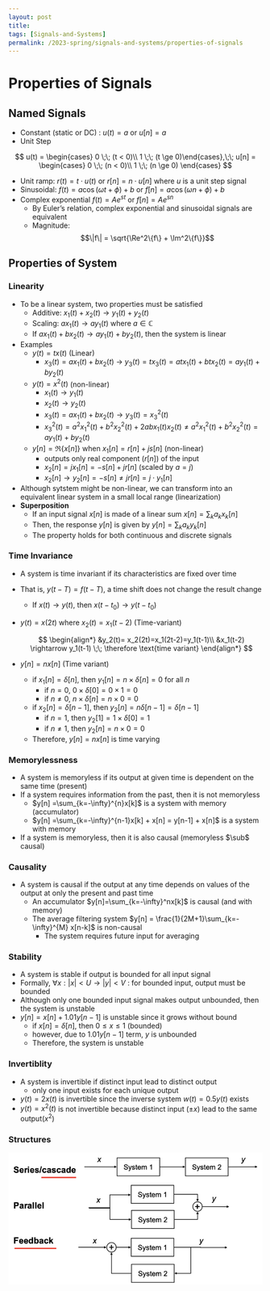 ```yaml
---
layout: post
title:
tags: [Signals-and-Systems]
permalink: /2023-spring/signals-and-systems/properties-of-signals
---
```


# Properties of Signals

## Named Signals

- Constant (static or DC) : $u(t) = a$ or $u[n] = a$
- Unit Step

$$
u(t) = \begin{cases}
0 \;\; (t < 0)\\
1 \;\; (t \ge 0)\end{cases},\;\;
u[n] = \begin{cases}
0 \;\; (n < 0)\\
1 \;\; (n \ge 0) \end{cases}
$$

- Unit ramp: $r(t) = t\cdot u(t)$ or $r[n] = n\cdot u[n]$ where $u$ is a unit step signal
- Sinusoidal: $f(t) =a\cos(\omega t + \phi) +b$ or $f[n] = a\cos(\omega n+\phi)+b$
- Complex exponential $f(t) = Ae^{st}$ or $f[n]=Ae^{sn}$
  - By Euler’s relation, complex exponential and sinusoidal signals are equivalent
  - Magnitude: $$\|f\| = \sqrt{\Re^2\{f\} + \Im^2\{f\}}$$

## Properties of System

### Linearity

- To be a linear system, two properties must be satisfied
  - Additive: $x_1(t)+x_2(t) \rightarrow y_1(t)+y_2(t)$
  - Scaling: $ax_1(t) \rightarrow ay_1(t)$ where $a\in \mathbb{C}$
  - If $ax_1(t)+bx_2(t) \rightarrow ay_1(t)+by_2(t)$, then the system is linear
- Examples
  - $y(t) = tx(t)$ (Linear)
    - $x_3(t) = ax_1(t)+bx_2(t)$ → $y_3(t) = tx_3(t) = atx_1(t) + btx_2(t) = ay_1(t)+by_2(t)$
  - $y(t) = x^2(t)$ (non-linear)
    - $x_1(t)  \rightarrow y_1(t)$
    - $x_2(t) \rightarrow y_2(t)$
    - $x_3(t) =ax_1(t)+bx_2(t) \rightarrow y_3(t)=x^2_3(t)$
    - $x_3^2(t) = a^2x_1^2(t) +b^2x_2^2(t) + 2abx_1(t)x_2(t) \neq a^2x_1^2(t) +b^2x_2^2(t) = ay_1(t) +by_2(t)$
  - $y[n] = \Re\{x[n]\}$ when $x_1[n] = r[n] + js[n]$ (non-linear)
    - outputs only real component $(r[n])$ of the input
    - $x_2[n] = jx_1[n] = -s[n] + jr[n]$ (scaled by $a =j)$
    - $x_2[n]\rightarrow y_2[n] =-s[n] \neq jr[n] = j \cdot y_1[n]$
- Although sytstem might be non-linear, we can transform into an equivalent linear system in a small local range (linearization)
- **Superposition**
  - If an input signal $x[n]$ is made of a linear sum $x[n]= \sum_ka_kx_k[n]$
  - Then, the response $y[n]$ is given by $y[n] = \sum_ka_ky_k[n]$
  - The property holds for both continuous and discrete signals

### Time Invariance

- A system is time invariant if its characteristics are fixed over time
- That is, $y(t-T) = f(t-T)$, a time shift does not change the result change
  - If $x(t) \rightarrow y(t)$, then $x(t-t_0)\rightarrow y(t-t_0)$
- $y(t) = x(2t)$ where $x_2(t) = x_1(t-2)$ (Time-variant)

  $$
  \begin{align*}
  &y_2(t)= x_2(2t)=x_1(2t-2)=y_1(t-1)\\
  &x_1(t-2) \rightarrow y_1(t-1) \;\; \therefore \text{time variant}
  \end{align*}
  $$

- $y[n] = nx[n]$ (Time variant)
  - if $x_1[n] = \delta[n]$, then $y_1[n] = n \times \delta[n] = 0$ for all $n$
    - if $n= 0$, $0 \times \delta[0] = 0 \times 1 = 0$
    - if $n \neq0$, $n \times \delta[n]=n \times 0 = 0$
  - if $x_2[n]=\delta[n-1]$, then $y_2[n] = n\delta[n-1] = \delta[n-1]$
    - if $n=1$, then $y_2[1] = 1\times\delta[0]=1$
    - if $n\neq 1$, then $y_2[n] = n\times 0 = 0$
  - Therefore, $y[n]=nx[n]$ is time varying

### Memorylessness

- A system is memoryless if its output at given time is dependent on the same time (present)
- If a system requires information from the past, then it is not memoryless
  - $y[n] =\sum_{k=-\infty}^{n}x[k]$ is a system with memory (accumulator)
  - $y[n] =\sum_{k=-\infty}^{n-1}x[k] + x[n] = y[n-1] + x[n]$ is a system with memory
- If a system is memoryless, then it is also causal (memoryless $\sub$ causal)

### Causality

- A system is causal if the output at any time depends on values of the output at only the present and past time
  - An accumulator $y[n]=\sum_{k=-\infty}^nx[k]$ is causal (and with memory)
  - The average filtering system $y[n] = \frac{1}{2M+1}\sum_{k=-\infty}^{M} x[n-k]$ is non-causal
    - The system requires future input for averaging

### Stability

- A system is stable if output is bounded for all input signal
- Formally, $\forall x: |x|<U\rightarrow|y|<V$ : for bounded input, output must be bounded
- Although only one bounded input signal makes output unbounded, then the system is unstable
- $y[n]=x[n]+1.01y[n-1]$ is unstable since it grows without bound
  - if $x[n] = \delta[n]$, then $0  \le x\le 1$ (bounded)
  - however, due to $1.01y[n-1]$ term, $y$ is unbounded
  - Therefore, the system is unstable

### Invertiblity

- A system is invertible if distinct input lead to distinct output
  - only one input exists for each unique output
- $y(t)=2x(t)$ is invertible since the inverse system $w(t)=0.5y(t)$ exists
- $y(t) = x^2(t)$ is not invertible because distinct input ($\pm x$) lead to the same output($x^2$)

### Structures

![img](../../../assets/img/src/2023-Spring/system_structure.png)
